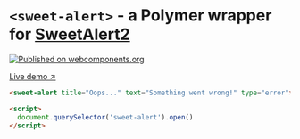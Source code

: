 # `<sweet-alert>` - a Polymer wrapper for [SweetAlert2](https://github.com/limonte/sweetalert2)

[![Published on webcomponents.org](https://img.shields.io/badge/webcomponents.org-published-blue.svg)](https://www.webcomponents.org/element/limonte/sweet-alert)

[Live demo ↗](https://limonte.github.io/sweetalert2-polymer/components/sweet-alert/#/elements/sweet-alert/demos/demo/index.html)

<!--
```
<custom-element-demo height="450">
  <template>
    <link rel="import" href="sweet-alert.html">
    <next-code-block></next-code-block>
  </template>
</custom-element-demo>
```
-->
```html
<sweet-alert title="Oops..." text="Something went wrong!" type="error"></sweet-alert>

<script>
  document.querySelector('sweet-alert').open()
</script>
```
